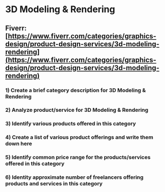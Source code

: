 # 3D Modeling & Rendering
## Fiverr: [https://www.fiverr.com/categories/graphics-design/product-design-services/3d-modeling-rendering](https://www.fiverr.com/categories/graphics-design/product-design-services/3d-modeling-rendering)
### 1) Create a brief category description for 3D Modeling & Rendering
### 2) Analyze product/service for 3D Modeling & Rendering
### 3) Identify various products offered in this category
### 4) Create a list of various product offerings and write them down here
### 5) Identify common price range for the products/services offered in this category
### 6) Identity approximate number of freelancers offering products and services in this category
